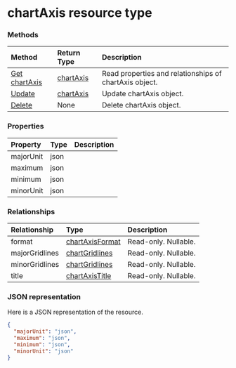 # chartAxis resource type




### Methods

| Method		   | Return Type	|Description|
|:---------------|:--------|:----------|
|[Get chartAxis](../api/chartaxis_get.md) | [chartAxis](chartaxis.md) |Read properties and relationships of chartAxis object.|
|[Update](../api/chartaxis_update.md) | [chartAxis](chartaxis.md)	|Update chartAxis object. |
|[Delete](../api/chartaxis_delete.md) | None |Delete chartAxis object. |

### Properties
| Property	   | Type	|Description|
|:---------------|:--------|:----------|
|majorUnit|json||
|maximum|json||
|minimum|json||
|minorUnit|json||

### Relationships
| Relationship | Type	|Description|
|:---------------|:--------|:----------|
|format|[chartAxisFormat](chartaxisformat.md)| Read-only. Nullable.|
|majorGridlines|[chartGridlines](chartgridlines.md)| Read-only. Nullable.|
|minorGridlines|[chartGridlines](chartgridlines.md)| Read-only. Nullable.|
|title|[chartAxisTitle](chartaxistitle.md)| Read-only. Nullable.|

### JSON representation

Here is a JSON representation of the resource.

<!-- {
  "blockType": "resource",
  "optionalProperties": [

  ],
  "@odata.type": "microsoft.graph.chartaxis"
}-->

```json
{
  "majorUnit": "json",
  "maximum": "json",
  "minimum": "json",
  "minorUnit": "json"
}

```

<!-- uuid: 8fcb5dbc-d5aa-4681-8e31-b001d5168d79
2015-10-25 14:57:30 UTC -->
<!-- {
  "type": "#page.annotation",
  "description": "chartAxis resource",
  "keywords": "",
  "section": "documentation",
  "tocPath": ""
}-->